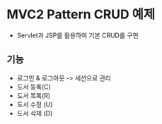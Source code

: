 # MVC2 Pattern CRUD 예제

- Servlet과 JSP를 활용하여 기본 CRUD를 구현 

## 기능

- 로그인 & 로그아웃 -> 세션으로 관리
- 도서 등록(C)
- 도서 목록(R)
- 도서 수정 (U) 
- 도서 삭제 (D)  


